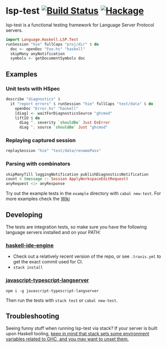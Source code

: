 # lsp-test [![Build Status](https://travis-ci.com/bubba/lsp-test.svg?branch=master)](https://travis-ci.com/bubba/lsp-test) [![Hackage](https://img.shields.io/hackage/v/lsp-test.svg)](https://hackage.haskell.org/package/lsp-test-0.1.0.0)
lsp-test is a functional testing framework for Language Server Protocol servers.

```haskell
import Language.Haskell.LSP.Test
runSession "hie" fullCaps "proj/dir" $ do
  doc <- openDoc "Foo.hs" "haskell"
  skipMany anyNotification
  symbols <- getDocumentSymbols doc
```

## Examples

### Unit tests with HSpec
```haskell
describe "diagnostics" $
  it "report errors" $ runSession "hie" fullCaps "test/data" $ do
    openDoc "Error.hs" "haskell"
    [diag] <- waitForDiagnosticsSource "ghcmod"
    liftIO $ do
      diag ^. severity `shouldBe` Just DsError
      diag ^. source `shouldBe` Just "ghcmod"
```

### Replaying captured session
```haskell
replaySession "hie" "test/data/renamePass"
```

### Parsing with combinators
```haskell
skipManyTill loggingNotification publishDiagnosticsNotification
count 4 (message :: Session ApplyWorkspaceEditRequest)
anyRequest <|> anyResponse
```

Try out the example tests in the `example` directory with `cabal new-test`.
For more examples check the [Wiki](https://github.com/bubba/lsp-test/wiki/Introduction)

## Developing
The tests are integration tests, so make sure you have the following language servers installed and on your PATH:
### [haskell-ide-engine](https://github.com/haskell/haskell-ide-engine)
- Check out a relatively recent version of the repo, or see `.travis.yml` to get the exact commit used for CI.
- `stack install`
### [javascript-typescript-langserver](https://github.com/sourcegraph/javascript-typescript-langserver)
`npm i -g javascript-typescript-langserver`

Then run the tests with `stack test` or `cabal new-test`.

## Troubleshooting
Seeing funny stuff when running lsp-test via stack? If your server is built upon Haskell tooling, [keep in mind that stack sets some environment variables related to GHC, and you may want to unset them.](https://github.com/alanz/haskell-ide-engine/blob/bfb16324d396da71000ef81d51acbebbdaa854ab/test/utils/TestUtils.hs#L290-L298)
